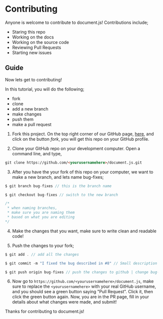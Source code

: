 # Contributing

Anyone is welcome to contribute to document.js! Contributions include;

- Staring this repo
- Working on the docs
- Working on the source code
- Reviewing Pull Requests
- Starting new issues

## Guide

Now lets get to contributing! 

In this tutorial, you will do the following;
- fork
- clone
- add a new branch
- make changes
- push them
- make a pull request

1. Fork this project. On the top right corner of our GitHub page, [here](https://github.com/glaukiol1/document.js), and click on the button *fork*, you will get this repo on your GitHub profile.

2. Clone your GitHub repo on your development computer. Open a command line, and type,
```md
git clone https://github.com/<yourusernamehere>/document.js.git
```

3. After you have the your fork of this repo on your computer, we want to make a new branch, and lets name bug-fixes;
```js
$ git branch bug-fixes // this is the branch name

$ git checkout bug-fixes // switch to the new branch

/*
 * when naming branches,
 * make sure you are naming them
 * based on what you are editing
*/
```

4. Make the changes that you want, make sure to write clean and readable code!

5. Push the changes to your fork;
```js
$ git add . // add all the changes

$ git commit -m "I fixed the bug described in #8" // Small description of what you did

$ git push origin bug-fixes // push the changes to github | change bug-fixes with the name of your branch
```

6. Now go to `https://github.com/<yourusernamehere>/document.js`, make sure to replace the `<yourusernamehere>` with your real GitHub username, and you should see a green button saying "Pull Request". Click it, then click the green button again. Now, you are in the PR page, fill in your details about what changes were made, and submit!

Thanks for contributing to document.js!
